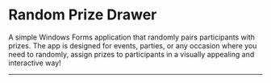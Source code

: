 # Random Prize Drawer

A simple Windows Forms application that randomly pairs participants with prizes.
The app is designed for events, parties, or any occasion where you need to randomly,
assign prizes to participants in a visually appealing and interactive way!

---

